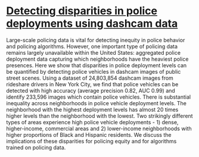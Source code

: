 # [Detecting disparities in police deployments using dashcam data](https://arxiv.org/abs/2305.15210)
Large-scale policing data is vital for detecting inequity in police behavior and policing algorithms. However, one important type of policing data remains largely unavailable within the United States: aggregated police deployment data capturing which neighborhoods have the heaviest police presences. Here we show that disparities in police deployment levels can be quantified by detecting police vehicles in dashcam images of public street scenes. Using a dataset of 24,803,854 dashcam images from rideshare drivers in New York City, we find that police vehicles can be detected with high accuracy (average precision 0.82, AUC 0.99) and identify 233,596 images which contain police vehicles. There is substantial inequality across neighborhoods in police vehicle deployment levels. The neighborhood with the highest deployment levels has almost 20 times higher levels than the neighborhood with the lowest. Two strikingly different types of areas experience high police vehicle deployments - 1) dense, higher-income, commercial areas and 2) lower-income neighborhoods with higher proportions of Black and Hispanic residents. We discuss the implications of these disparities for policing equity and for algorithms trained on policing data.
